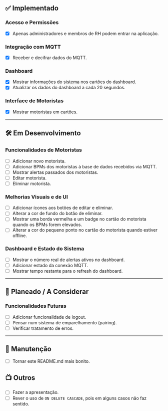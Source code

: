 ## ✅ Implementado

### Acesso e Permissões
- [X] Apenas administradores e membros de RH podem entrar na aplicação.

### Integração com MQTT
- [X] Receber e decifrar dados do MQTT.

### Dashboard
- [X] Mostrar informações do sistema nos cartões do dashboard.
- [X] Atualizar os dados do dashboard a cada 20 segundos.

### Interface de Motoristas
- [X] Mostrar motoristas em cartões.

---

## 🛠️ Em Desenvolvimento

### Funcionalidades de Motoristas
- [ ] Adicionar novo motorista.
- [ ] Adicionar BPMs dos motoristas à base de dados recebidos via MQTT.
- [ ] Mostrar alertas passados dos motoristas.
- [ ] Editar motorista.
- [ ] Eliminar motorista.

### Melhorias Visuais e de UI
- [ ] Adicionar ícones aos botões de editar e eliminar.
- [ ] Alterar a cor de fundo do botão de eliminar.
- [ ] Mostrar uma borda vermelha e um badge no cartão do motorista quando os BPMs forem elevados.
- [ ] Alterar a cor do pequeno ponto no cartão do motorista quando estiver offline.

### Dashboard e Estado do Sistema
- [ ] Mostrar o número real de alertas ativos no dashboard.
- [ ] Adicionar estado da conexão MQTT.
- [ ] Mostrar tempo restante para o refresh do dashboard.

---

## 🧠 Planeado / A Considerar

### Funcionalidades Futuras
- [ ] Adicionar funcionalidade de logout.
- [ ] Pensar num sistema de emparelhamento (pairing).
- [ ] Verificar tratamento de erros.

---

## 📝 Manutenção
- [ ] Tornar este README.md mais bonito.

## 📺 Outros
- [ ] Fazer a apresentação.
- [ ] Rever o uso de `ON DELETE CASCADE`, pois em alguns casos não faz sentido.
